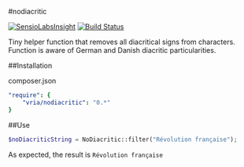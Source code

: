 #nodiacritic

[![SensioLabsInsight](https://insight.sensiolabs.com/projects/a4b5fc34-3340-49f6-b593-ea9737c2ea82/mini.png)](https://insight.sensiolabs.com/projects/a4b5fc34-3340-49f6-b593-ea9737c2ea82)
[![Build Status](https://travis-ci.org/riabchenkovlad/nodiacritic.svg?branch=master)](https://travis-ci.org/riabchenkovlad/nodiacritic)

Tiny helper function that removes all diacritical signs from characters. Function is aware of German and Danish diacritic particularities.


##Installation

composer.json
```yml
"require": {
    "vria/nodiacritic": "0.*"
}
```

##Use

```php
$noDiacriticString = NoDiacritic::filter("Révolution française");
```

As expected, the result is `Révolution française`
